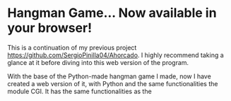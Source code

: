 # Hangman Game... Now available in your browser!
 
This is a continuation of my previous project https://github.com/SergioPinilla04/Ahorcado. I highly recommend taking a glance at it before diving into this web version of the program.

With the base of the Python-made hangman game I made, now I have created a web version of it, with Python and the same functionalities 
 the module CGI. It has the same functionalities as the 
